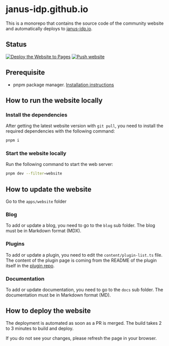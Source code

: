 # janus-idp.github.io

This is a monorepo that contains the source code of the community website and automatically deploys to [janus-idp.io](http://www.janus-idp.io).

## Status

[![Deploy the Website to Pages](https://github.com/janus-idp/janus-idp.github.io/actions/workflows/deploy-website.yaml/badge.svg)](https://github.com/janus-idp/janus-idp.github.io/actions/workflows/deploy-website.yaml)
[![Push website](https://github.com/janus-idp/backstage-plugins/actions/workflows/push-website.yaml/badge.svg)](https://github.com/janus-idp/backstage-plugins/actions/workflows/push-website.yaml)

## Prerequisite

* pnpm package manager. [Installation instructions](https://pnpm.io/installation)

## How to run the website locally

### Install the dependencies

After getting the latest website version with `git pull`, you need to install the required dependencies with the following command:

```bash
pnpm i
```

### Start the website locally

Run the following command to start the web server:

```bash
pnpm dev --filter=website
```

## How to update the website

Go to the `apps/website` folder

### Blog

To add or update a blog, you need to go to the `blog` sub folder. The blog must be in Markdown format (MDX).

### Plugins

To add or update a plugin, you need to edit the `content/plugin-list.ts` file. The content of the plugin page is coming from the README of the plugin itself in the [plugin repo](https://github.com/janus-idp/backstage-plugins/tree/main/plugins).

### Documentation

To add or update documentation, you need to go to the `docs` sub folder. The documentation must be in Markdown format (MD).

## How to deploy the website

The deployment is automated as soon as a PR is merged. The build takes 2 to 3 minutes to build and deploy.

If you do not see your changes, please refresh the page in your browser.
